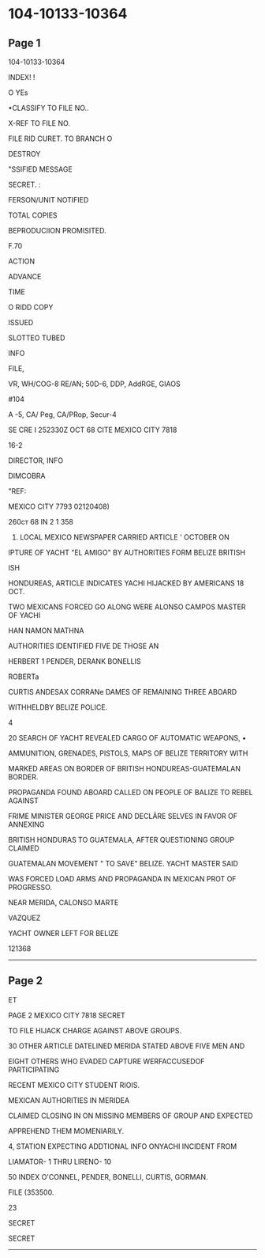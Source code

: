 # 104-10133-10364

## Page 1

104-10133-10364

INDEX! !

O YEs

•CLASSIFY TO FILE NO..

X-REF TO FILE NO.

FILE RID CURET. TO BRANCH O

DESTROY

"SSIFIED MESSAGE

SECRET. :

FERSON/UNIT NOTIFIED

TOTAL COPIES

BEPRODUCIION PROMISITED.

F.70

ACTION

ADVANCE

TIME

O RIDD COPY

ISSUED

SLOTTEO TUBED

INFO

FILE,

VR, WH/COG-8 RE/AN; 50D-6, DDP, AddRGE, GIAOS

#104

A -5, CA/ Peg, CA/PRop, Secur-4

SE CRE I 252330Z OCT 68 CITE MEXICO CITY 7818

16-2

DIRECTOR, INFO

DIMCOBRA

"REF:

MEXICO CITY 7793 02120408)

260ст 68 IN 2 1 358

1. LOCAL MEXICO NEWSPAPER CARRIED ARTICLE ' OCTOBER ON

IPTURE OF YACHT "EL AMIGO" BY AUTHORITIES FORM BELIZE BRITISH

ISH

HONDUREAS, ARTICLE INDICATES YACHI HIJACKED BY AMERICANS 18 OCT.

TWO MEXICANS FORCED GO ALONG WERE ALONSO CAMPOS MASTER OF YACHI

HAN NAMON MATHNA

AUTHORITIES IDENTIFIED FIVE DE THOSE AN

HERBERT 1 PENDER, DERANK BONELLIS

ROBERTa

CURTIS ANDESAX CORRANe DAMES OF REMAINING THREE ABOARD

WITHHELDBY BELIZE POLICE.

4

20 SEARCH OF YACHT REVEALED CARGO OF AUTOMATIC WEAPONS, •

AMMUNITION, GRENADES, PISTOLS, MAPS OF BELIZE TERRITORY WITH

MARKED AREAS ON BORDER OF BRITISH HONDUREAS-GUATEMALAN BORDER.

PROPAGANDA FOUND ABOARD CALLED ON PEOPLE OF BALIZE TO REBEL AGAINST

FRIME MINISTER GEORGE PRICE AND DECLÄRE SELVES IN FAVOR OF ANNEXING

BRITISH HONDURAS TO GUATEMALA, AFTER QUESTIONING GROUP CLAIMED

GUATEMALAN MOVEMENT " TO SAVE" BELIZE. YACHT MASTER SAID

WAS FORCED LOAD ARMS AND PROPAGANDA IN MEXICAN PROT OF PROGRESSO.

NEAR MERIDA, CALONSO MARTE

VAZQUEZ

YACHT OWNER LEFT FOR BELIZE

121368

---

## Page 2

ET

PAGE 2 MEXICO CITY 7818 SECRET

TO FILE HIJACK CHARGE AGAINST ABOVE GROUPS.

30 OTHER ARTICLE DATELINED MERIDA STATED ABOVE FIVE MEN AND

EIGHT OTHERS WHO EVADED CAPTURE WERFACCUSEDOF PARTICIPATING

RECENT MEXICO CITY STUDENT RIOIS.

MEXICAN AUTHORITIES IN MERIDEA

CLAIMED CLOSING IN ON MISSING MEMBERS OF GROUP AND EXPECTED

APPREHEND THEM MOMENIARILY.

4, STATION EXPECTING ADDTIONAL INFO ONYACHI INCIDENT FROM

LIAMATOR- 1 THRU LIRENO- 10

50 INDEX O'CONNEL, PENDER, BONELLI, CURTIS, GORMAN.

FILE (353500.

23

SECRET

SECRET

---

